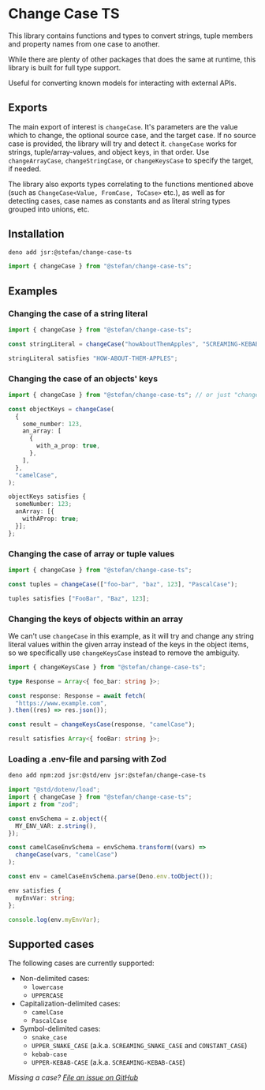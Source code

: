 # Change Case TS

This library contains functions and types to convert strings, tuple members and property names from one case to another.

While there are plenty of other packages that does the same at runtime, this library is built for full type support.

Useful for converting known models for interacting with external APIs.

## Exports

The main export of interest is `changeCase`. It's parameters are the value which to change, the optional source case, and the target case. If no source case is provided, the library will try and detect it. `changeCase` works for strings, tuple/array-values, and object keys, in that order. Use `changeArrayCase`, `changeStringCase`, or `changeKeysCase` to specify the target, if needed.

The library also exports types correlating to the functions mentioned above (such as `ChangeCase<Value, FromCase, ToCase>` etc.), as well as for detecting cases, case names as constants and as literal string types grouped into unions, etc.

## Installation

```sh
deno add jsr:@stefan/change-case-ts
```

```ts
import { changeCase } from "@stefan/change-case-ts";
```

## Examples

### Changing the case of a string literal

```ts
import { changeCase } from "@stefan/change-case-ts";

const stringLiteral = changeCase("howAboutThemApples", "SCREAMING-KEBAB-CASE");

stringLiteral satisfies "HOW-ABOUT-THEM-APPLES";
```

### Changing the case of an objects' keys

```ts
import { changeCase } from "@stefan/change-case-ts"; // or just "change-case-ts" if installed from NPM;

const objectKeys = changeCase(
  {
    some_number: 123,
    an_array: [
      {
        with_a_prop: true,
      },
    ],
  },
  "camelCase",
);

objectKeys satisfies {
  someNumber: 123;
  anArray: [{
    withAProp: true;
  }];
};
```

### Changing the case of array or tuple values

```ts
import { changeCase } from "@stefan/change-case-ts";

const tuples = changeCase(["foo-bar", "baz", 123], "PascalCase");

tuples satisfies ["FooBar", "Baz", 123];
```

### Changing the keys of objects within an array

We can't use `changeCase` in this example, as it will try and change any string literal values within the given array instead of the keys in the object items, so we specifically use `changeKeysCase` instead to remove the ambiguity.

```ts
import { changeKeysCase } from "@stefan/change-case-ts";

type Response = Array<{ foo_bar: string }>;

const response: Response = await fetch(
  "https://www.example.com",
).then((res) => res.json());

const result = changeKeysCase(response, "camelCase");

result satisfies Array<{ fooBar: string }>;
```

### Loading a .env-file and parsing with Zod

```sh
deno add npm:zod jsr:@std/env jsr:@stefan/change-case-ts
```

```ts
import "@std/dotenv/load";
import { changeCase } from "@stefan/change-case-ts";
import z from "zod";

const envSchema = z.object({
  MY_ENV_VAR: z.string(),
});

const camelCaseEnvSchema = envSchema.transform((vars) =>
  changeCase(vars, "camelCase")
);

const env = camelCaseEnvSchema.parse(Deno.env.toObject());

env satisfies {
  myEnvVar: string;
};

console.log(env.myEnvVar);
```

## Supported cases

The following cases are currently supported:

- Non-delimited cases:
  - `lowercase`
  - `UPPERCASE`
- Capitalization-delimited cases:
  - `camelCase`
  - `PascalCase`
- Symbol-delimited cases:
  - `snake_case`
  - `UPPER_SNAKE_CASE` (a.k.a. `SCREAMING_SNAKE_CASE` and `CONSTANT_CASE`)
  - `kebab-case`
  - `UPPER-KEBAB-CASE` (a.k.a. `SCREAMING-KEBAB-CASE`)

_Missing a case? [File an issue on GitHub](http://www.github.com/StefanTerdell/change-case-ts)_
